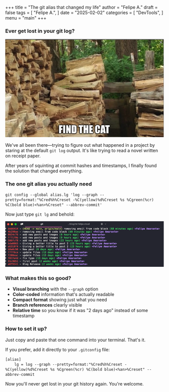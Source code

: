 +++
title = "The git alias that changed my life"
author = "Felipe A."
draft = false
tags = [
    "Felipe A.",
]
date = "2025-02-02"
categories = [
    "DevTools",
]
menu = "main"
+++

### Ever get lost in your git log?

![meme](/images/lost-in-code.png)

We've all been there—trying to figure out what happened in a project by staring at the default `git log` output. It's like trying to read a novel written on receipt paper.

After years of squinting at commit hashes and timestamps, I finally found the solution that changed everything.

### The one git alias you actually need

```
git config --global alias.lg 'log --graph --pretty=format:"%Cred%h%Creset -%C(yellow)%d%Creset %s %Cgreen(%cr) %C(bold blue)<%an>%Creset" --abbrev-commit'
```

Now just type `git lg` and behold:

![git-log](/images/git-log.png)

### What makes this so good?

- **Visual branching** with the `--graph` option
- **Color-coded** information that's actually readable
- **Compact format** showing just what you need
- **Branch references** clearly visible
- **Relative time** so you know if it was "2 days ago" instead of some timestamp

### How to set it up?

Just copy and paste that one command into your terminal. That's it.

If you prefer, add it directly to your `.gitconfig` file:

```
[alias]
    lg = log --graph --pretty=format:"%Cred%h%Creset -%C(yellow)%d%Creset %s %Cgreen(%cr) %C(bold blue)<%an>%Creset" --abbrev-commit
```

Now you'll never get lost in your git history again. You're welcome.